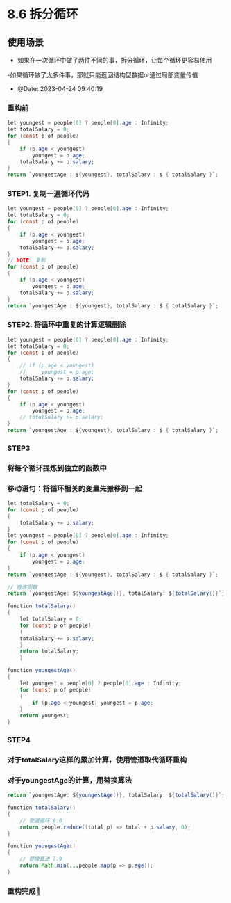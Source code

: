 # 8.6 拆分循环

## 使用场景

- 如果在一次循环中做了两件不同的事，拆分循环，让每个循环更容易使用

-如果循环做了太多件事，那就只能返回结构型数据or通过局部变量传值

- @Date: 2023-04-24 09:40:19

### 重构前

```java
let youngest = people[0] ? people[0].age : Infinity;
let totalSalary = 0;
for (const p of people)
{
    if (p.age < youngest)
        youngest = p.age;
    totalSalary += p.salary;
}
return `youngestAge : ${youngest}, totalSalary : $ { totalSalary }`;
```

### STEP1. 复制一遍循环代码

```java
let youngest = people[0] ? people[0].age : Infinity;
let totalSalary = 0;
for (const p of people)
{
    if (p.age < youngest)
        youngest = p.age;
    totalSalary += p.salary;
}
// NOTE: 复制
for (const p of people)
{
    if (p.age < youngest)
        youngest = p.age;
    totalSalary += p.salary;
}
return `youngestAge : ${youngest}, totalSalary : $ { totalSalary }`;
```

### STEP2. 将循环中重复的计算逻辑删除

```java
let youngest = people[0] ? people[0].age : Infinity;
let totalSalary = 0;
for (const p of people)
{
    // if (p.age < youngest)
    //     youngest = p.age;
    totalSalary += p.salary;
}
for (const p of people)
{
    if (p.age < youngest)
        youngest = p.age;
    // totalSalary += p.salary;
}
return `youngestAge : ${youngest}, totalSalary : $ { totalSalary }`;
```

### STEP3

### 将每个循环提炼到独立的函数中

### 移动语句：将循环相关的变量先搬移到一起

```java
let totalSalary = 0;
for (const p of people)
{
    totalSalary += p.salary;
}
let youngest = people[0] ? people[0].age : Infinity;
for (const p of people)
{
    if (p.age < youngest)
        youngest = p.age;
}
return `youngestAge : ${youngest}, totalSalary : $ { totalSalary }`;

// 提炼函数
return `youngestAge: ${youngestAge()}, totalSalary: ${totalSalary()}`;

function totalSalary()
{
    let totalSalary = 0;
    for (const p of people)
    {
    totalSalary += p.salary;
    }
    return totalSalary;
    }

function youngestAge()
{
    let youngest = people[0] ? people[0].age : Infinity;
    for (const p of people)
    {
        if (p.age < youngest) youngest = p.age;
    }
    return youngest;
}
```

### STEP4

### 对于totalSalary这样的累加计算，使用管道取代循环重构

### 对于youngestAge的计算，用替换算法

```java
return `youngestAge: ${youngestAge()}, totalSalary: ${totalSalary()}`;

function totalSalary()
{
    // 管道循环 8.8
    return people.reduce((total,p) => total + p.salary, 0);
}

function youngestAge()
{
    // 替换算法 7.9
    return Math.min(...people.map(p => p.age));
}
```

### 重构完成🎀
